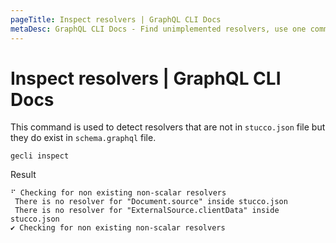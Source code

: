 ```yaml
---
pageTitle: Inspect resolvers | GraphQL CLI Docs
metaDesc: GraphQL CLI Docs - Find unimplemented resolvers, use one command to inspect the resolvers and find which are not in the stucco file but do exist in the schema.
---
```


# Inspect resolvers | GraphQL CLI Docs

This command is used to detect resolvers that are not in `stucco.json` file but they do exist in `schema.graphql` file.

```
gecli inspect
```

Result
```
⠋ Checking for non existing non-scalar resolvers
 There is no resolver for "Document.source" inside stucco.json
 There is no resolver for "ExternalSource.clientData" inside stucco.json
✔ Checking for non existing non-scalar resolvers
```